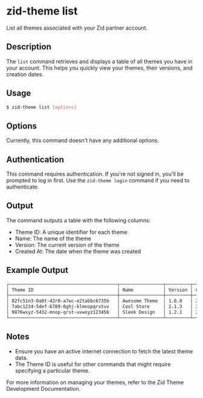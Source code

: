 # zid-theme list

List all themes associated with your Zid partner account.

## Description

The `list` command retrieves and displays a table of all themes you have in your account. This helps you quickly view your themes, their versions, and creation dates.

## Usage

```bash
$ zid-theme list [options]
```

## Options

Currently, this command doesn't have any additional options.

## Authentication

This command requires authentication. If you're not signed in, you'll be prompted to log in first. Use the `zid-theme login` command if you need to authenticate.

## Output

The command outputs a table with the following columns:

- Theme ID: A unique identifier for each theme
- Name: The name of the theme
- Version: The current version of the theme
- Created At: The date when the theme was created

## Example Output

```bash
┌────────────────────────────────────────┬────────────────┬─────────┬──────────────┐
│ Theme ID                               │ Name           │ Version │ Created At   │
├────────────────────────────────────────┼────────────────┼─────────┼──────────────┤
│ 82fc51n3-0a8t-42r0-a7wc-e2tabbc6735b   │ Awesome Theme  │ 1.0.0   │ 2024-07-08   │
│ 7abc1234-5def-6789-0ghj-klmnopqrstuv   │ Cool Store     │ 2.1.3   │ 2024-08-15   │
│ 9876wxyz-5432-mnop-qrst-uvwxyz123456   │ Sleek Design   │ 1.2.1   │ 2024-09-22   │
└────────────────────────────────────────┴────────────────┴─────────┴──────────────┘
```

## Notes

- Ensure you have an active internet connection to fetch the latest theme data.
- The Theme ID is useful for other commands that might require specifying a particular theme.


For more information on managing your themes, refer to the Zid Theme Development Documentation.